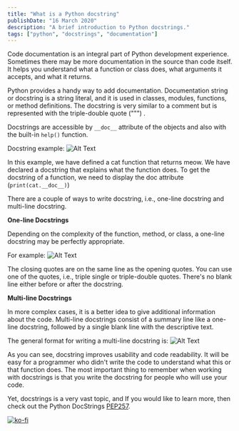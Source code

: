 ```yaml
---
title: "What is a Python docstring"
publishDate: "16 March 2020"
description: "A brief introduction to Python docstrings."
tags: ["python", "docstrings", "documentation"]
---
```

Code documentation is an integral part of Python development experience. Sometimes there may be more documentation in the source than code itself. It helps you understand what a function or class does, what arguments it accepts, and what it returns.

Python provides a handy way to add documentation. Documentation string or docstring is a string literal, and it is used in classes, modules, functions, or method definitions. The docstring is very similar to a comment but is represented with the triple-double quote (""") .

Docstrings are accessible by `__doc__` attribute of the objects and also with the built-in `help()` function. 

Docstring example:
![Alt Text](https://dev-to-uploads.s3.amazonaws.com/i/265qjt7ekw21lblrokz5.jpg)

In this example, we have defined a cat function that returns meow. We have declared a docstring that explains what the function does. To get the docstring of a function, we need to display the doc attribute (`print(cat.__doc__)`)

There are a couple of ways to write docstring, i.e., one-line docstring and multi-line docstring.

**One-line Docstrings**

Depending on the complexity of the function, method, or class, a one-line docstring may be perfectly appropriate. 

For example:
![Alt Text](https://dev-to-uploads.s3.amazonaws.com/i/12anuvruzu84qcdzm01m.png)

The closing quotes are on the same line as the opening quotes. You can use one of the quotes, i.e., triple single or triple-double quotes. There's no blank line either before or after the docstring. 

**Multi-line Docstrings**

In more complex cases, it is a better idea to give additional information about the code. Multi-line docstrings consist of a summary line like a one-line docstring, followed by a single blank line with the descriptive text. 

The general format for writing a multi-line docstring is:
![Alt Text](https://dev-to-uploads.s3.amazonaws.com/i/mtcfjvotrm7jyjyicsgz.png)

As you can see, docstring improves usability and code readability. It will be easy for a programmer who didn't write the code to understand what this or that function does. The most important thing to remember when working with docstrings is that you write the docstring for people who will use your code.

Yet, docstrings is a very vast topic, and If you would like to learn more, then check out the Python DocStrings [PEP257](https://www.python.org/dev/peps/pep-0257/).

[![ko-fi](https://ko-fi.com/img/githubbutton_sm.svg)](https://ko-fi.com/H2H7DIE8I)
